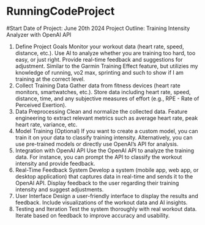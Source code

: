 # RunningCodeProject
#Start Date of Project: June 20th 2024
Project Outline: Training Intensity Analyzer with OpenAI API
1. Define Project Goals
Monitor your workout data (heart rate, speed, distance, etc.).
Use AI to analyze whether you are training too hard, too easy, or just right.
Provide real-time feedback and suggestions for adjustment.
Similar to the Garmin Training Effect feature, but utilizies my knowledge of running, vo2 max, sprinting and such to show if I am training at the correct level.
2. Collect Training Data
Gather data from fitness devices (heart rate monitors, smartwatches, etc.).
Store data including heart rate, speed, distance, time, and any subjective measures of effort (e.g., RPE - Rate of Perceived Exertion).
3. Data Preprocessing
Clean and normalize the collected data.
Feature engineering to extract relevant metrics such as average heart rate, peak heart rate, variance, etc.
4. Model Training (Optional)
If you want to create a custom model, you can train it on your data to classify training intensity.
Alternatively, you can use pre-trained models or directly use OpenAI’s API for analysis.
5. Integration with OpenAI API
Use the OpenAI API to analyze the training data.
For instance, you can prompt the API to classify the workout intensity and provide feedback.
6. Real-Time Feedback System
Develop a system (mobile app, web app, or desktop application) that captures data in real-time and sends it to the OpenAI API.
Display feedback to the user regarding their training intensity and suggest adjustments.
7. User Interface
Design a user-friendly interface to display the results and feedback.
Include visualizations of the workout data and AI insights.
8. Testing and Iteration
Test the system thoroughly with real workout data.
Iterate based on feedback to improve accuracy and usability.
